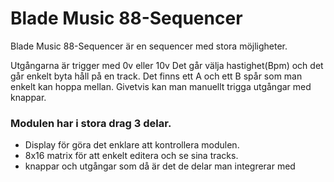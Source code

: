 # Blade Music 88-Sequencer

Blade Music 88-Sequencer är en sequencer med stora möjligheter.

Utgångarna är trigger med 0v eller 10v
Det går välja hastighet(Bpm) och det går enkelt byta håll på en track.
Det finns ett A och ett B spår som man enkelt kan hoppa mellan.
Givetvis kan man manuellt trigga utgångar med knappar.


### Modulen har i stora drag 3 delar.
 - Display för göra det enklare att kontrollera modulen.
 -  8x16 matrix för att enkelt editera och se sina tracks.
 -  knappar och utgångar som då är det de delar man integrerar med
